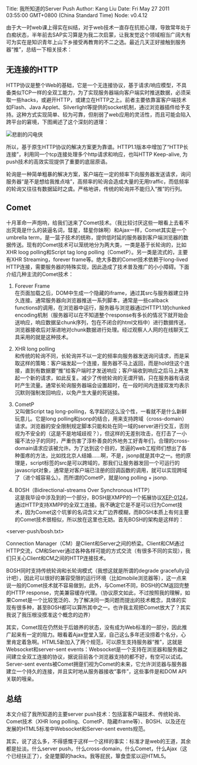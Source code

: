 Title: 我所知道的Server Push
Author: Kang Liu
Date: Fri May 27 2011 03:55:00 GMT+0800 (China Standard Time)
Node: v0.4.12

由于大一时web课上得实在纠结，对于web技术一直存在抗拒心理，导致常年处于白痴状态，半年前去SAP实习算是为我二次启蒙，让我发觉这个领域相当广阔大有可为实在是知识青年上山下乡接受再教育的不二之选。最近几天正好接触到服务器“推”，总结一下相关技术：

## 无连接的HTTP

HTTP协议是整个Web的基础，它是一个无连接协议，基于请求/响应模型，不具备类似TCP一样的全双工能力，为了实现服务器端向客户端实时推送数据，必须采取一些hacks，或避开HTTP，或建立在HTTP之上。前者主要依靠富客户端技术如Flash、Java Applet、Silverlight等提供的socket机制，通过浏览器插件给予支持。这种方式实现简单、较为可靠，但削弱了web应用的灵活性，而且可能会陷入跨平台的窘境，下图阐述了这个深刻的道理：

![悲剧的闪电侠](/server-push/flash.jpg)  


所以，基于原生HTTP协议的解决方案更为靠谱。HTTP1.1版本中增加了“HTTP长连接”，利用同一个tcp连接处理多个http请求和响应，也叫HTTP Keep-alive, 为push技术的高效实现提供了重要的底层原语。

轮询是一种简单粗暴的解决方案，客户端在一定的频率下向服务器发送请求，询问服务器“是不是想给我推点啥”，高频率的轮询会造成大量的无用traffic，而低频率的轮询又往往有数据延时之虞。严格地讲，传统的轮询并不能归入“推”的行列。

## Comet

十月革命一声炮响，给我们送来了Comet技术。（我比较讨厌这些一眼看上去看不出究竟是什么的装逼名词，彗星，彗星你妹啊）和Ajax一样，Comet其实是一个umbrella term，是一篮子技术的统称，提供低时延的服务器到客户端浏览器的数据传送。现有的Comet技术可以笼统地分为两大类，一类是基于长轮询的，比如XHR loog polling和Script tag long polling（CometP）。另一类是流式的，主要有XHR Streaming，forever frame等。绝大多数的Comet技术依赖于long-lived HTTP连接，需要服务器的特殊实现，因此造成了技术普及推广的小小障碍。下面介绍几种主流的Comet技术：

1. Forever Frame  
在页面加载之后，DOM中生成一个隐藏的iframe，通过其src与服务器建立持久连接。通常服务器向浏览器推送一系列脚本，通常是一些callback functions的调用，在浏览器中运行，服务器与浏览器通过HTTP1.1的chunked encoding机制（服务器可以在不知道整个response有多长的情况下就开始会送响应，响应数据呈chunk序列，包在不闭合的html文档中）进行数据传送，浏览器接收后对渐进地对chunk数据进行处理。经过观察人人网的在线聊天工具采用的就是这种技术。

2. XHR long polling  
和传统的轮询不同，长轮询并不以一定的频率向服务器发送询问请求，而是采取这样的策略：客户端发起一个连接，服务器不马上返回，而是hold住这个连接，直到有数据要“推”给客户端时才发送响应；客户端收到响应之后马上再发起一个新的请求，如此反复。减少了传统轮询的无谓开销，只在服务器有话说时产生流量。通常长轮询服务器端会设置超时，在一段时间内连接双发均表示沉默则强制发回响应，以免产生大量的死链接。

3. CometP  
又叫做Script tag long-polling，名字起的这么没个性，一看就不是什么新鲜玩意儿。它是long polling和jsonp的结合，用来支持跨域（cross-domain）请求。浏览器的安全限制规定脚本只能和处在同一域的server进行交互，否则视为不安全的（这是不是地域歧视？），但这样的无差别攻击，在打击了一小撮不法分子的同时，严重伤害了淳朴善良的外地务工好青年们，合理的cross-domain请求应该被允许。为了达到这个目的，苦逼的web工程师们想出了各种蛋疼的方法，比如找北京人结婚……啊，不是，jsonp就是其中之一。他的原理是，script标签的src是可以跨域的，那我们让服务器发回一个可运行的javascript对象，通常是对客户端已注册的回调函数的调用，就可以实现跨域了（进个城容易么）。而所谓的CometP，就是long polling + jsonp.

4. BOSH（Bidirectional-streams Over Synchronous HTTP）  
这是我毕设中涉及到的一个部分，BOSH是XMPP的一个拓展协议[XEP-0124][]，通过HTTP支持XMPP的全双工连接。我不确定它是不是可以归为Comet技术，因为Comet这个坑爹的名词含义太广边界模糊，而BOSH本质上有何主要的Comet技术很相似，所以放在这里也无妨。首先BOSH的架构是这样的：

<server-push/bosh.txt>

Connection Manager（CM）是Client和Server之间的桥梁。Client和CM通过HTTP交流，CM和Server通过各种各样可能的方式交流（有很多不同的实现），我们只关心Client和CM之间的HTTP连接技术。

BOSH同时支持传统轮询和长轮询模式（我想这就是所谓的degrade gracefully设计吧），因此可以很好的兼容受限的运行环境（比如mobile浏览器等），这一点来说一般的Comet技术就不容易做到，此外，与Comet不同，BOSH的CM返回完整的HTTP response，完美兼容缓存代理。（协议原文如此，不过按照我的理解，如果Comet是一个比较宽泛的、为了解决同一类问题而提出的技术概念，具体的实现有很多种，甚至BOSH都可以算所其中之一。也许我主观把Comet放大了？其实我说了我压根没摸准这个概念的边界）

其实，Comet现在仍然处于后娘养的状态，没有成为Web标准的一部分，因此推广起来有一定的阻力。眼看着Ajax登堂入室，自己这么多年还没捞着个名分，心里肯定着急啊。HTML5新加入了两个规范，可以原生支持服务器“推”，这就是Websocket和server-sent events：Websocket是一个支持在浏览器和服务器之间建立全双工连接的协议，据说目前各个浏览器支持的都不好，有空可以试试。Server-sent events被Comet拥趸们视为Comet的未来，它允许浏览器与服务器建立一个持久的连接，并且实时地从服务器接收“事件”，这些事件是和DOM API关联的哦亲。

## 总结
本文介绍了我所知道的主要server push技术：包括富客户端技术、传统轮询、Comet技术（XHR long polling、CometP、隐藏iframe等）、BOSH、以及还在发展的HTML5标准中Websocket和Server-sent events规范。

其实，说了这么多，不得感慨于这样一个这样的事实：标准才是web的王道，其余都是扯淡。什么server push，什么cross-domain，什么Comet，什么Ajax（这个已经扶正了），全是蹩脚的hacks。我等屁民，箪食壶浆以迎HTML5。

[XEP-0124]: http://xmpp.org/extensions/xep-0124.html
